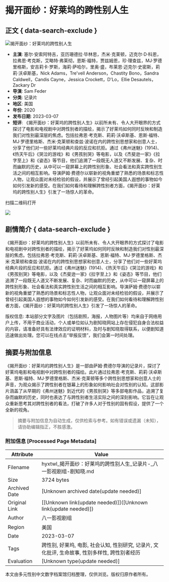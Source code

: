 # 揭开面纱：好莱坞的跨性别人生

## 正文 { data-search-exclude }


![揭开面纱：好莱坞的跨性别人生](https://img.liangzipic.com/upload/vod/20220716-1/d17838918b8fd0a02b133856fac40e02.jpg)

- **主演**: 塞尔·安索阿特吉，亚历珊德拉·毕林思，杰米·克莱顿，迈克尔·D·科恩，拉弗恩·考克斯，艾略特·弗莱彻，恩斯·福特，贾兹姆恩，珍·理查兹，MJ·罗德里格斯，安吉莉卡·罗斯，海莉·萨哈尔，里奥·盛，布莱恩·迈克尔·史密斯，莉莉·沃卓斯基，Nick Adams，Tre'vell Anderson，Chastity Bono，Sandra Caldwell，Candis Cayne，Jessica Crockett，D'Lo，Ellie Desautels，Zackary Dr
- **导演**: Sam Feder
- **分类**: 记录片
- **地区**: 美国
- **年份**: 2020
- **发布日期**: 2023-03-07
- **短评**: 《揭开面纱：好莱坞的跨性别人生》以前所未有、令人大开眼界的方式探讨了电影和电视剧中对跨性别者的描绘，揭示了好莱坞如何同时反映和制造我们对性别最深层的焦虑。包括拉弗恩·考克斯、莉莉·沃卓斯基、恩斯·福特、MJ·罗德里格斯、杰米·克莱顿和查兹·波诺在内的跨性别思想家和创意人士，分享了他们对一些好莱坞经典片段的反应和抗拒。通过《弗州迷魅》(1914)、《热天午后》《哭泣的游戏》和《男孩别哭》等电影，以及《杰斐逊一家》《拉字至上》和《姿态》等节目，他们追溯了一段既无人道又不断发展、复杂、时而幽默的历史，从中可以一窥屏幕上的跨性别形象、社会看法和真实跨性别生活之间的相互影响。导演萨姆·费德尔以崭新的视角重塑了熟悉的场景和标志性人物，让观众面对未经检验的假设，并展示了曾经引起美国人遐想的事物如今如何引发新的感受。在我们如何看待和理解跨性别者方面，《揭开面纱：好莱坞的跨性别人生》引发了一场惊人的革命。

扫描二维码打开

![](https://www.hyxtwl.com/favicon.png)

## 剧情简介 { data-search-exclude }

《揭开面纱：好莱坞的跨性别人生》以前所未有、令人大开眼界的方式探讨了电影和电视剧中对跨性别者的描绘，揭示了好莱坞如何同时反映和制造我们对性别最深层的焦虑。包括拉弗恩·考克斯、莉莉·沃卓斯基、恩斯·福特、MJ·罗德里格斯、杰米·克莱顿和查兹·波诺在内的跨性别思想家和创意人士，分享了他们对一些好莱坞经典片段的反应和抗拒。通过《弗州迷魅》(1914)、《热天午后》《哭泣的游戏》和《男孩别哭》等电影，以及《杰斐逊一家》《拉字至上》和《姿态》等节目，他们追溯了一段既无人道又不断发展、复杂、时而幽默的历史，从中可以一窥屏幕上的跨性别形象、社会看法和真实跨性别生活之间的相互影响。导演萨姆·费德尔以崭新的视角重塑了熟悉的场景和标志性人物，让观众面对未经检验的假设，并展示了曾经引起美国人遐想的事物如今如何引发新的感受。在我们如何看待和理解跨性别者方面，《揭开面纱：好莱坞的跨性别人生》引发了一场惊人的革命。

版权信息: 本站部分文字及图片（包括剧照，海报，人物图片等）均来自于网络用户上传，不用于商业活动，个人或单位如认为剧知晓网站上存在侵犯自身合法权益的内容，请准备好具有法律效应的证明材料，及时与剧知晓取得联系，以便剧知道迅速做出处理。您可以在线点击“举报反馈”，我们会第一时间处理。
<!-- tcd_original_link https://hyxtwl.com/index.php/vod/detail/id/85608.html -->


## 摘要与附加信息

<!-- tcd_abstract -->
《揭开面纱：好莱坞的跨性别人生》是一部由萨姆·费德尔导演的记录片，探讨了好莱坞电影和电视剧中对跨性别者的描绘。此片通过拉弗恩·考克斯、莉莉·沃卓斯基、恩斯·福特、MJ·罗德里格斯、杰米·克莱顿等多个跨性别思想家和创意人士的声音，为观众揭示了跨性别者在银幕上的形象如何影响社会对性别的认知。这部影片涵盖了从早期的《弗州迷魅》到近代的《男孩别哭》等多部电影作品，追溯了复杂而幽默的历史，同时也表达了与跨性别者生活实际之间的深刻影响。它旨在让观众重新思考其对跨性别者的看法，打破了许多人对于性别的固有假设，提供了一个全新的视角。
<!-- tcd_abstract_end -->

> 摘要与附加信息为自动生成，仅供检索与参考。如有错误或遗漏（未知），请协助编辑指正，不胜感激。

### 附加信息 [Processed Page Metadata]

| Attribute       | Value                                  |
|-----------------|----------------------------------------|
| Filename        | hyxtwl_揭开面纱：好莱坞的跨性别人生_记录片-_八一影视剧组-剧知晓.md                             |
| Size            | 3724 bytes                           |
| Archived Date   | [Unknown archived date(update needed)]                             |
| Original Link   | [[Unknown link(update needed)]]([Unknown link(update needed)])                       |
| Author          | 八一影视剧组                               |
| Region          | 美国                               |
| Date            | 2023-03-07                                 |
| Tags            | 跨性别, 好莱坞, 电影, 社会认知, 性别研究, 记录片, 文化批评, 生命故事, 性别多样性, 跨性别者经历                                 |
| Evaluation            | [Unknown type(update needed)]                                 |
<!-- tcd_table_end -->

本文由多元性别中文数字档案馆归档整理，仅供浏览。版权归原作者所有。
